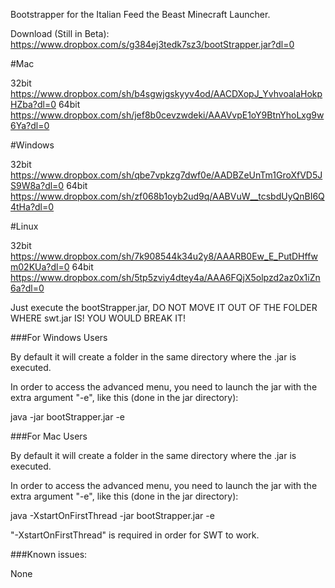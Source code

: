 Bootstrapper for the Italian Feed the Beast Minecraft Launcher.

Download (Still in Beta): https://www.dropbox.com/s/g384ej3tedk7sz3/bootStrapper.jar?dl=0

#Mac

32bit https://www.dropbox.com/sh/b4sgwjgskyyv4od/AACDXopJ_YvhvoalaHokpHZba?dl=0
64bit https://www.dropbox.com/sh/jef8b0cevzwdeki/AAAVvpE1oY9BtnYhoLxg9w6Ya?dl=0

#Windows

32bit https://www.dropbox.com/sh/qbe7vpkzg7dwf0e/AADBZeUnTm1GroXfVD5JS9W8a?dl=0
64bit https://www.dropbox.com/sh/zf068b1oyb2ud9q/AABVuW__tcsbdUyQnBI6Q4tHa?dl=0

#Linux

32bit https://www.dropbox.com/sh/7k908544k34u2y8/AAARB0Ew_E_PutDHffwm02KUa?dl=0
64bit https://www.dropbox.com/sh/5tp5zviy4dtey4a/AAA6FQjX5olpzd2az0x1iZn6a?dl=0

Just execute the bootStrapper.jar, DO NOT MOVE IT OUT OF THE FOLDER WHERE swt.jar IS! YOU WOULD BREAK IT!

###For Windows Users

By default it will create a folder in the same directory where the .jar is executed.

In order to access the advanced menu, you need to launch the jar with the extra argument "-e", like this (done in the jar directory):

java -jar bootStrapper.jar -e

###For Mac Users

By default it will create a folder in the same directory where the .jar is executed.

In order to access the advanced menu, you need to launch the jar with the extra argument "-e", like this (done in the jar directory):

java -XstartOnFirstThread -jar bootStrapper.jar -e

"-XstartOnFirstThread" is required in order for SWT to work.

###Known issues:

None